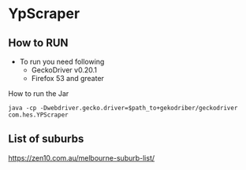 # YpScraper
## How to RUN

* To run you need following
    * GeckoDriver v0.20.1
    * Firefox 53 and greater
    
How to run the Jar

    java -cp -Dwebdriver.gecko.driver=$path_to+gekodriber/geckodriver com.hes.YPScraper
    
## List of suburbs
https://zen10.com.au/melbourne-suburb-list/
    
